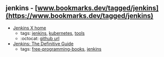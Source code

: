jenkins - [www.bookmarks.dev/tagged/jenkins](https://www.bookmarks.dev/tagged/jenkins)
---
* [Jenkins X home](https://jenkins-x.io/)
    * tags: [jenkins](../tagged/jenkins.md), [kubernetes](../tagged/kubernetes.md), [tools](../tagged/tools.md)
    * :octocat: [github url](https://github.com/jenkins-x/jx)
* [Jenkins: The Definitive Guide](http://www.bogotobogo.com/DevOps/Jenkins/images/Intro_install/jenkins-the-definitive-guide.pdf)
    * tags: [free-programming-books](../tagged/free-programming-books.md), [jenkins](../tagged/jenkins.md)

